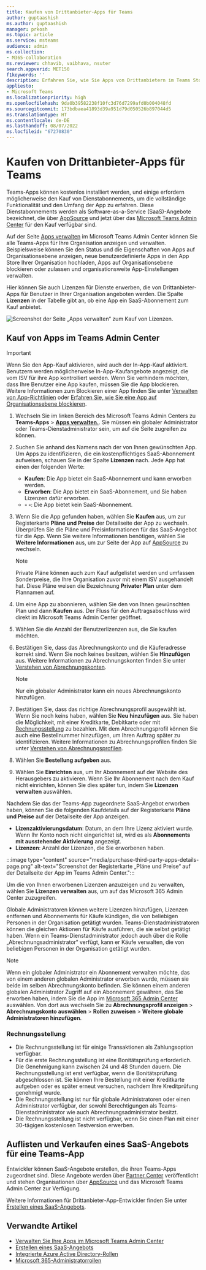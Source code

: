 ```yaml
---
title: Kaufen von Drittanbieter-Apps für Teams
author: guptaashish
ms.author: guptaashish
manager: prkosh
ms.topic: article
ms.service: msteams
audience: admin
ms.collection:
- M365-collaboration
ms.reviewer: chhavib, vaibhava, nsuter
search.appverid: MET150
f1keywords: ''
description: Erfahren Sie, wie Sie Apps von Drittanbietern im Teams Store mithilfe einer Kreditkarte, einer Debitkarte oder per Rechnungsstellung kaufen können.
appliesto:
- Microsoft Teams
ms.localizationpriority: high
ms.openlocfilehash: 9da0b39582238f10fc3d76d7299afd0b004048fd
ms.sourcegitcommit: 173bdbaea41893d39a951d79d050526b897044d5
ms.translationtype: HT
ms.contentlocale: de-DE
ms.lasthandoff: 08/07/2022
ms.locfileid: "67270830"
---
```

# <a name="purchase-third-party-apps-for-teams"></a>Kaufen von Drittanbieter-Apps für Teams

Teams-Apps können kostenlos installiert werden, und einige erfordern möglicherweise den Kauf von Dienstabonnements, um die vollständige Funktionalität und den Umfang der App zu erfahren. Diese Dienstabonnements werden als Software-as-a-Service (SaaS)-Angebote bezeichnet, die über [AppSource](https://appsource.microsoft.com/) und jetzt über das [Microsoft Teams Admin Center](https://admin.teams.microsoft.com) für den Kauf verfügbar sind.

Auf der Seite [Apps verwalten](manage-apps.md) im Microsoft Teams Admin Center können Sie alle Teams-Apps für Ihre Organisation anzeigen und verwalten. Beispielsweise können Sie den Status und die Eigenschaften von Apps auf Organisationsebene anzeigen, neue benutzerdefinierte Apps in den App Store Ihrer Organisation hochladen, Apps auf Organisationsebene blockieren oder zulassen und organisationsweite App-Einstellungen verwalten.

Hier können Sie auch Lizenzen für Dienste erwerben, die von Drittanbieter-Apps für Benutzer in Ihrer Organisation angeboten werden. Die Spalte **Lizenzen** in der Tabelle gibt an, ob eine App ein SaaS-Abonnement zum Kauf anbietet.

![Screenshot der Seite „Apps verwalten“ zum Kauf von Lizenzen.](media/manage-apps-new-page.png)

## <a name="purchase-apps-in-the-teams-admin-center"></a>Kauf von Apps im Teams Admin Center

> [!IMPORTANT]
> Wenn Sie den App-Kauf aktivieren, wird auch der In-App-Kauf aktiviert. Benutzern werden möglicherweise In-App-Kaufangebote angezeigt, die vom ISV für ihre App kontrolliert werden. Wenn Sie verhindern möchten, dass Ihre Benutzer eine App kaufen, müssen Sie die App blockieren. Weitere Informationen zum Blockieren einer App finden Sie unter [Verwalten von App-Richtlinien](app-policies.md) oder [Erfahren Sie, wie Sie eine App auf Organisationsebene blockieren](manage-apps.md#allow-and-block-apps).

1. Wechseln Sie im linken Bereich des Microsoft Teams Admin Centers zu **Teams-Apps** > **[Apps verwalten.](https://admin.teams.microsoft.com/policies/manage-apps)**. Sie müssen ein globaler Administrator oder Teams-Dienstadministrator sein, um auf die Seite zugreifen zu können.

1. Suchen Sie anhand des Namens nach der von Ihnen gewünschten App. Um Apps zu identifizieren, die ein kostenpflichtiges SaaS-Abonnement aufweisen, schauen Sie in der Spalte **Lizenzen** nach. Jede App hat einen der folgenden Werte:
    * **Kaufen**: Die App bietet ein SaaS-Abonnement und kann erworben werden.  
    * **Erworben**: Die App bietet ein SaaS-Abonnement, und Sie haben Lizenzen dafür erworben.
    * **- -**: Die App bietet kein SaaS-Abonnement.

1. Wenn Sie die App gefunden haben, wählen Sie **Kaufen** aus, um zur Registerkarte **Pläne und Preise** der Detailseite der App zu wechseln. Überprüfen Sie die Pläne und Preisinformationen für das SaaS-Angebot für die App. Wenn Sie weitere Informationen benötigen, wählen Sie **Weitere Informationen** aus, um zur Seite der App auf [AppSource](https://appsource.microsoft.com/) zu wechseln.

   > [!NOTE]
   > Private Pläne können auch zum Kauf aufgelistet werden und umfassen Sonderpreise, die Ihre Organisation zuvor mit einem ISV ausgehandelt hat. Diese Pläne weisen die Bezeichnung **Privater Plan** unter dem Plannamen auf.

1. Um eine App zu abonnieren, wählen Sie den von Ihnen gewünschten Plan und dann **Kaufen** aus. Der Fluss für den Auftragsabschluss wird direkt im Microsoft Teams Admin Center geöffnet.

1. Wählen Sie die Anzahl der Benutzerlizenzen aus, die Sie kaufen möchten.

1. Bestätigen Sie, dass das Abrechnungskonto und die Käuferadresse korrekt sind. Wenn Sie noch keines besitzen, wählen Sie **Hinzufügen** aus. Weitere Informationen zu Abrechnungskonten finden Sie unter [Verstehen von Abrechnungskonten](/microsoft-365/commerce/manage-billing-accounts).

   > [!NOTE]
   > Nur ein globaler Administrator kann ein neues Abrechnungskonto hinzufügen.

1. Bestätigen Sie, dass das richtige Abrechnungsprofil ausgewählt ist. Wenn Sie noch keins haben, wählen Sie **Neu hinzufügen** aus. Sie haben die Möglichkeit, mit einer Kreditkarte, Debitkarte oder mit [Rechnungsstellung](#invoice-billing) zu bezahlen. Mit dem Abrechnungsprofil können Sie auch eine Bestellnummer hinzufügen, um Ihren Auftrag später zu identifizieren. Weitere Informationen zu Abrechnungsprofilen finden Sie unter [Verstehen von Abrechnungsprofilen](/microsoft-365/commerce/billing-and-payments/manage-billing-profiles).

1. Wählen Sie **Bestellung aufgeben** aus.

1. Wählen Sie **Einrichten** aus, um Ihr Abonnement auf der Website des Herausgebers zu aktivieren. Wenn Sie Ihr Abonnement nach dem Kauf nicht einrichten, können Sie dies später tun, indem Sie **Lizenzen verwalten** auswählen.

Nachdem Sie das der Teams-App zugeordnete SaaS-Angebot erworben haben, können Sie die folgenden Kaufdetails auf der Registerkarte **Pläne und Preise** auf der Detailseite der App anzeigen.

* **Lizenzaktivierungsdatum**: Datum, an dem Ihre Lizenz aktiviert wurde. Wenn Ihr Konto noch nicht eingerichtet ist, wird es als **Abonnements mit ausstehender Aktivierung** angezeigt.
* **Lizenzen**: Anzahl der Lizenzen, die Sie erworbenen haben.

:::image type="content" source="media/purchase-third-party-apps-details-page.png" alt-text="Screenshot der Registerkarte „Pläne und Preise“ auf der Detailseite der App im Teams Admin Center.":::

Um die von Ihnen erworbenen Lizenzen anzuzeigen und zu verwalten, wählen Sie **Lizenzen verwalten** aus, um auf das Microsoft 365 Admin Center zuzugreifen.

Globale Administratoren können weitere Lizenzen hinzufügen, Lizenzen entfernen und Abonnements für Käufe kündigen, die von beliebigen Personen in der Organisation getätigt wurden. Teams-Dienstadministratoren können die gleichen Aktionen für Käufe ausführen, die sie selbst getätigt haben. Wenn ein Teams-Dienstadministrator jedoch auch über die Rolle „Abrechnungsadministrator“ verfügt, kann er Käufe verwalten, die von beliebigen Personen in der Organisation getätigt wurden.

> [!NOTE]
> Wenn ein globaler Administrator ein Abonnement verwalten möchte, das von einem anderen globalen Administrator erworben wurde, müssen sie beide im selben Abrechnungskonto befinden. Sie können einem anderen globalen Administrator Zugriff auf ein Abonnement gewähren, das Sie erworben haben, indem Sie die App im [Microsoft 365 Admin Center](https://admin.microsoft.com) auswählen. Von dort aus wechseln Sie zu **Abrechnungsprofil anzeigen** > **Abrechnungskonto auswählen** > **Rollen zuweisen** > **Weitere globale Administratoren hinzufügen**.

### <a name="invoice-billing"></a>Rechnungsstellung

* Die Rechnungsstellung ist für einige Transaktionen als Zahlungsoption verfügbar.
* Für die erste Rechnungsstellung ist eine Bonitätsprüfung erforderlich. Die Genehmigung kann zwischen 24 und 48 Stunden dauern. Die Rechnungsstellung ist erst verfügbar, wenn die Bonitätsprüfung abgeschlossen ist. Sie können Ihre Bestellung mit einer Kreditkarte aufgeben oder es später erneut versuchen, nachdem Ihre Kreditprüfung genehmigt wurde.
* Die Rechnungsstellung ist nur für globale Administratoren oder einen Administrator verfügbar, der sowohl Berechtigungen als Teams-Dienstadministrator wie auch Abrechnungsadministrator besitzt.
* Die Rechnungsstellung ist nicht verfügbar, wenn Sie einen Plan mit einer 30-tägigen kostenlosen Testversion erwerben.

## <a name="list-and-sell-a-saas-offer-for-a-teams-app"></a>Auflisten und Verkaufen eines SaaS-Angebots für eine Teams-App

Entwickler können SaaS-Angebote erstellen, die ihren Teams-Apps zugeordnet sind. Diese Angebote werden über [Partner Center](https://partner.microsoft.com) veröffentlicht und stehen Organisationen über [AppSource](https://appsource.microsoft.com/) und das Microsoft Teams Admin Center zur Verfügung.

Weitere Informationen für Drittanbieter-App-Entwickler finden Sie unter [Erstellen eines SaaS-Angebots](/azure/marketplace/partner-center-portal/create-new-saas-offer).

## <a name="related-articles"></a>Verwandte Artikel

* [Verwalten Sie Ihre Apps im Microsoft Teams Admin Center](manage-apps.md)
* [Erstellen eines SaaS-Angebots](/azure/marketplace/partner-center-portal/create-new-saas-offer)
* [Integrierte Azure Active Directory-Rollen](/azure/active-directory/roles/permissions-reference)
* [Microsoft 365-Administratorrollen](/microsoft-365/admin/add-users/about-admin-roles)
